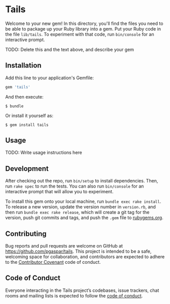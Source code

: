 # Tails

Welcome to your new gem! In this directory, you'll find the files you need to be able to package up your Ruby library into a gem. Put your Ruby code in the file `lib/tails`. To experiment with that code, run `bin/console` for an interactive prompt.

TODO: Delete this and the text above, and describe your gem

## Installation

Add this line to your application's Gemfile:

```ruby
gem 'tails'
```

And then execute:

    $ bundle

Or install it yourself as:

    $ gem install tails

## Usage

TODO: Write usage instructions here

## Development

After checking out the repo, run `bin/setup` to install dependencies. Then, run `rake spec` to run the tests. You can also run `bin/console` for an interactive prompt that will allow you to experiment.

To install this gem onto your local machine, run `bundle exec rake install`. To release a new version, update the version number in `version.rb`, and then run `bundle exec rake release`, which will create a git tag for the version, push git commits and tags, and push the `.gem` file to [rubygems.org](https://rubygems.org).

## Contributing

Bug reports and pull requests are welcome on GitHub at https://github.com/pgaspar/tails. This project is intended to be a safe, welcoming space for collaboration, and contributors are expected to adhere to the [Contributor Covenant](http://contributor-covenant.org) code of conduct.

## Code of Conduct

Everyone interacting in the Tails project’s codebases, issue trackers, chat rooms and mailing lists is expected to follow the [code of conduct](https://github.com/pgaspar/tails/blob/master/CODE_OF_CONDUCT.md).
